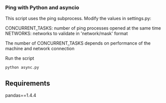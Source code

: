 ### Ping with Python and asyncio

This script uses the ping subprocess. Modify the values in settings.py:

CONCURRENT_TASKS: number of ping processes opened at the same time
NETWORKS: networks to validate in 'network/mask' format

The number of CONCURRENT_TASKS depends on performance of the machine and network connection

Run the script

```bash
python async.py
```

## Requirements

pandas==1.4.4
